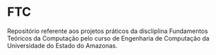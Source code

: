 # FTC
Repositório referente aos projetos práticos da discliplina Fundamentos Teóricos da Computação pelo curso de Engenharia de Computação da Universidade do Estado do Amazonas.
